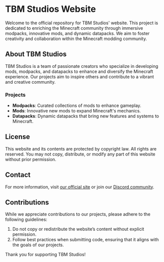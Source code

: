 # TBM Studios Website

Welcome to the official repository for TBM Studios' website. This project is dedicated to enriching the Minecraft community through immersive modpacks, innovative mods, and dynamic datapacks. We aim to foster creativity and collaboration within the Minecraft modding community.

## About TBM Studios

TBM Studios is a team of passionate creators who specialize in developing mods, modpacks, and datapacks to enhance and diversify the Minecraft experience. Our projects aim to inspire others and contribute to a vibrant and creative community.

### Projects

- **Modpacks**: Curated collections of mods to enhance gameplay.
- **Mods**: Innovative new mods to expand Minecraft's mechanics.
- **Datapacks**: Dynamic datapacks that bring new features and systems to Minecraft.

## License

This website and its contents are protected by copyright law. All rights are reserved. You may not copy, distribute, or modify any part of this website without prior permission.

## Contact

For more information, visit [our official site](https://tbm-studios.com/) or join our [Discord community](https://discord.gg/yourlink).

## Contributions

While we appreciate contributions to our projects, please adhere to the following guidelines:
1. Do not copy or redistribute the website’s content without explicit permission.
2. Follow best practices when submitting code, ensuring that it aligns with the goals of our projects.

Thank you for supporting TBM Studios!
